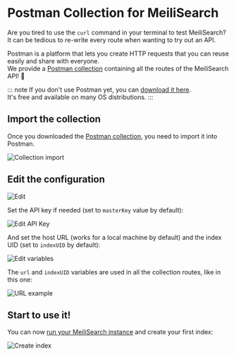 # Postman Collection for MeiliSearch

Are you tired to use the `curl` command in your terminal to test MeiliSearch? It can be tedious to re-write every route when wanting to try out an API.

Postman is a platform that lets you create HTTP requests that you can reuse easily and share with everyone.<br>
We provide a [Postman collection](/postman/meilisearch-collection.json) containing all the routes of the MeiliSearch API! 🚀

::: note
If you don't use Postman yet, you can [download it here](https://www.postman.com/downloads/).<br>
It's free and available on many OS distributions.
:::

## Import the collection

Once you downloaded the [Postman collection](/postman/meilisearch-collection.json), you need to import it into Postman.

![Collection import](/postman/import.png)

## Edit the configuration

![Edit](/postman/edit.png)

Set the API key if needed (set to `masterKey` value by default):

![Edit API Key](/postman/set_api_key.png)

And set the host URL (works for a local machine by default) and the index UID (set to `indexUID` by default):

![Edit variables](/postman/set_variables.png)

The `url` and `indexUID` variables are used in all the collection routes, like in this one:

![URL example](/postman/url.png)

## Start to use it!

You can now [run your MeiliSearch instance](/guides/advanced_guides/installation.md) and create your first index:

![Create index](/postman/create_index.png)
